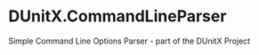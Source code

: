 DUnitX.CommandLineParser
========================

Simple Command Line Options Parser - part of the DUnitX Project
